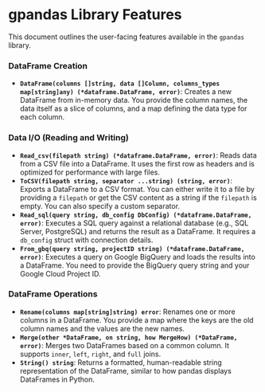 # gpandas Library Features

This document outlines the user-facing features available in the `gpandas` library.

### DataFrame Creation

*   **`DataFrame(columns []string, data []Column, columns_types map[string]any) (*dataframe.DataFrame, error)`**: Creates a new DataFrame from in-memory data. You provide the column names, the data itself as a slice of columns, and a map defining the data type for each column.

### Data I/O (Reading and Writing)

*   **`Read_csv(filepath string) (*dataframe.DataFrame, error)`**: Reads data from a CSV file into a DataFrame. It uses the first row as headers and is optimized for performance with large files.
*   **`ToCSV(filepath string, separator ...string) (string, error)`**: Exports a DataFrame to a CSV format. You can either write it to a file by providing a `filepath` or get the CSV content as a string if the `filepath` is empty. You can also specify a custom separator.
*   **`Read_sql(query string, db_config DbConfig) (*dataframe.DataFrame, error)`**: Executes a SQL query against a relational database (e.g., SQL Server, PostgreSQL) and returns the result as a DataFrame. It requires a `db_config` struct with connection details.
*   **`From_gbq(query string, projectID string) (*dataframe.DataFrame, error)`**: Executes a query on Google BigQuery and loads the results into a DataFrame. You need to provide the BigQuery query string and your Google Cloud Project ID.

### DataFrame Operations

*   **`Rename(columns map[string]string) error`**: Renames one or more columns in a DataFrame. You provide a map where the keys are the old column names and the values are the new names.
*   **`Merge(other *DataFrame, on string, how MergeHow) (*DataFrame, error)`**: Merges two DataFrames based on a common column. It supports `inner`, `left`, `right`, and `full` joins.
*   **`String() string`**: Returns a formatted, human-readable string representation of the DataFrame, similar to how pandas displays DataFrames in Python.
